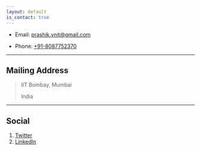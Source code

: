 ```yaml
---
layout: default
is_contact: true
---
```


* Email: [prashik.vnit@gmail.com](mailto:prashik.vnit@gmail.com)

* Phone: [+91-8087752370](tel:+91-8087752370)

---

## Mailing Address

<!-- > 
> -->
> IIT Bombay, Mumbai
>
> India

---

## Social

1. [Twitter](https://x.com/hotshott_22)
2. [LinkedIn](https://www.linkedin.com/in/prashikpatil/)
